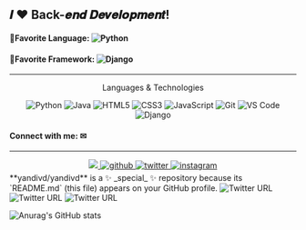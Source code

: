 

<h2>𝑰 ❤️ Back-𝒆𝒏𝒅 𝑫𝒆𝒗𝒆𝒍𝒐𝒑𝒎𝒆𝒏𝒕!</h2> 

<h4>🍬Favorite Language: <img alt="Python" src="https://img.shields.io/badge/python-%2314354C.svg?style=flat-square&logo=python&logoColor=white"/></h4> 

<h4>🧃Favorite Framework: <img alt="Django" src="https://img.shields.io/badge/-Django-green?style=flat-square&logo=django" /> </h4>


---
<p align="center">
 Languages & Technologies
</p>

<p align="center"> 
 
 <img alt="Python" src="https://img.shields.io/badge/python-%2314354C.svg?style=for-the-badge&logo=python&logoColor=white"/>
 <img alt="Java" src="https://img.shields.io/badge/java-%23ED8B00.svg?&style=for-the-badge&logo=java&logoColor=white" />
  
 <img alt="HTML5" src="https://img.shields.io/badge/html5-%23E34F26.svg?&style=for-the-badge&logo=html5&logoColor=white" />
 <img alt="CSS3" src="https://img.shields.io/badge/css3-%231572B6.svg?&style=for-the-badge&logo=css3&logoColor=white" />
 <img alt="JavaScript" src="https://img.shields.io/badge/javascript-%23323330.svg?&style=for-the-badge&logo=javascript&logoColor=%23F7DF1E" />
 <!---<img alt="TypeScript" src="https://img.shields.io/badge/-TypeScript-blue?&style=for-the-badge&logo=typescript&logoColor=white" />--->
 <img alt="Git" src="https://img.shields.io/badge/Git-F05032?style=for-the-badge&logo=git&logoColor=white" />
 <img alt="VS Code" src="https://img.shields.io/badge/Visual_Studio_Code-0078D4?style=for-the-badge&logo=visual%20studio%20code&logoColor=white" /> 
 <img alt="Django" src="https://img.shields.io/badge/-Django-green?style=for-the-badge&logo=django" /> 
  
    
</p>


#### Connect with me:  ✉
---
<div align="center">
<a href="mailto:yandivd@gmail.com">
  <img src="https://img.shields.io/badge/e‑mail-D14836.svg?style=for-the-badge&logo=GMail&logoColor=white"/>
</a>

<a href="https://github.com/yandivd" target="_blank">
<img src=https://img.shields.io/badge/github-%2324292e.svg?&style=for-the-badge&logo=github&logoColor=white alt=github style="margin-bottom: 5px;" />
</a>
<a href="https://twitter.com/yandivd_" target="_blank">
<img src=https://img.shields.io/badge/twitter-%2300acee.svg?&style=for-the-badge&logo=twitter&logoColor=white alt=twitter style="margin-bottom: 5px;" />
</a>
<a href="https://www.instagram.com/yandivd99/" target="_blank">
<img src=https://img.shields.io/badge/instagram-%23000000.svg?&style=for-the-badge&logo=instagram&logoColor=white alt=instagram style="margin-bottom: 5px;" />
</a>
</div>
**yandivd/yandivd** is a ✨ _special_ ✨ repository because its `README.md` (this file) appears on your GitHub profile.
<img alt="Twitter URL" src="https://img.shields.io/twitter/url?style=social&url=https%3A%2F%2Ftwitter.com%2FLivanAranda">
  <img alt="Twitter URL" src="https://img.shields.io/twitter/url?style=for-the-badge&url=https%3A%2F%2Ftwitter.com%2FLivanAranda">
  <img alt="Twitter URL" src="https://img.shields.io/twitter/url?color=blue&logo=adfasf&style=for-the-badge&url=https%3A%2F%2Ftwitter.com%2FLivanAranda">

![Anurag's GitHub stats](https://github-readme-stats.vercel.app/api?username=yandivd&hide=contribs,prs)
